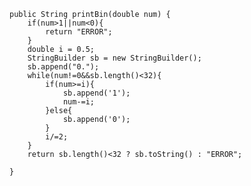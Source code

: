     public String printBin(double num) {
        if(num>1||num<0){
            return "ERROR";
        }
        double i = 0.5;
        StringBuilder sb = new StringBuilder();
        sb.append("0.");
        while(num!=0&&sb.length()<32){
            if(num>=i){
                sb.append('1');
                num-=i;
            }else{
                sb.append('0');
            }
            i/=2;
        }
        return sb.length()<32 ? sb.toString() : "ERROR";

    }
